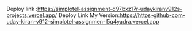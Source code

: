 Deploy link :https://simplotel-assignment-d97bxz17r-udaykiranv912s-projects.vercel.app/
Deploy Link My Version:https://https-github-com-uday-kiran-v912-simplotel-assignmen-l5q4yadra.vercel.app
